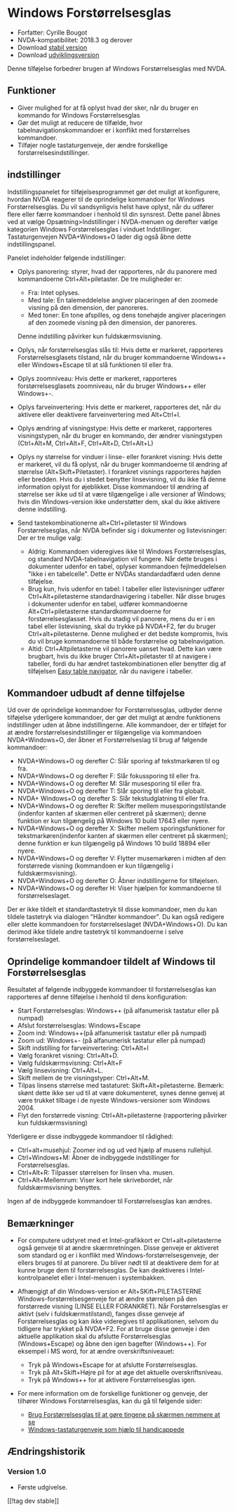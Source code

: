 # Windows Forstørrelsesglas #

* Forfatter: Cyrille Bougot
* NVDA-kompatibilitet: 2018.3 og derover
* Download [stabil version][1]
* Download [udviklingsversion][2]

Denne tilføjelse forbedrer brugen af Windows Forstørrelsesglas med NVDA.


## Funktioner

* Giver mulighed for at få oplyst hvad der sker, når du bruger en kommando
  for Windows Forstørrelsesglas
* Gør det muligt at reducere de tilfælde, hvor tabelnavigationskommandoer er
  i konflikt med forstørrelses kommandoer.
* Tilføjer nogle tastaturgenveje, der ændre forskellige
  forstørrelsesindstillinger.


## indstillinger

Indstillingspanelet for tilføjelsesprogrammet gør det muligt at konfigurere, hvordan NVDA reagerer til de oprindelige kommandoer for Windows Forstørrelsesglas.
Du vil sandsynligvis helst have oplyst, når du udfører flere eller færre kommandoer i henhold til din synsrest.
Dette panel åbnes ved at vælge Opsætning>Indstillinger i NVDA-menuen og derefter vælge kategorien Windows Forstørrelsesglas i vinduet Indstillinger.
Tastaturgenvejen NVDA+Windows+O lader dig også åbne dette indstillingspanel.

Panelet indeholder følgende indstillinger:

* Oplys panorering: styrer, hvad der rapporteres, når du panorere med
  kommandoerne Ctrl+Alt+piletaster. De tre muligheder er:
  
    * Fra: Intet oplyses.
    * Med tale: En talemeddelelse angiver placeringen af den zoomede visning
      på den dimension, der panoreres.
    * Med toner: En tone afspilles, og dens tonehøjde angiver placeringen af
      den zoomede visning på den dimension, der panoreres.
  
  Denne indstilling påvirker kun fuldskærmsvisning.
  
* Oplys, når forstørrelsesglas slås til: Hvis dette er markeret, rapporteres
  Forstørrelsesglasets tilstand, når du bruger kommandoerne Windows++ eller
  Windows+Escape til at slå funktionen til eller fra.
* Oplys zoomniveau: Hvis dette er markeret, rapporteres forstørrelsesglasets
  zoomniveau, når du bruger Windows++ eller Windows+-.
* Oplys farveinvertering: Hvis dette er markeret, rapporteres det, når du
  aktivere eller deaktivere farveinvertering med Alt+Ctrl+I.
* Oplys ændring af visningstype: Hvis dette er markeret, rapporteres
  visningstypen, når du bruger en kommando, der ændrer visningstypen
  (Ctrl+Alt+M, Ctrl+Alt+F, Ctrl+Alt+D, Ctrl+Alt+L)
* Oplys ny størrelse for vinduer i linse- eller forankret visning: Hvis
  dette er markeret, vil du få oplyst, når du bruger kommandoerne til
  ændring af størrelse (Alt+Skift+Piletaster). I forankret visnings
  rapporteres højden eller bredden. Hvis du i stedet benytter linsevisning,
  vil du ikke få denne information oplyst for øjeblikket. Disse kommandoer
  til ændring af størrelse ser ikke ud til at være tilgængelige i alle
  versioner af Windows; hvis din Windows-version ikke understøtter dem, skal
  du ikke aktivere denne indstilling.
* Send tastekombinationerne alt+Ctrl+piletaster til Windows
  Forstørrelsesglas, når NVDA befinder sig i dokumenter og listevisninger:
  Der er tre mulige valg:
  
    * Aldrig: Kommandoen videregives ikke til Windows Forstørrelsesglas, og
      standard NVDA-tabelnavigation vil fungere. Når dette bruges i
      dokumenter udenfor en tabel, oplyser kommandoen fejlmeddelelsen "Ikke
      i en tabelcelle". Dette er NVDAs standardadfærd uden denne tilføjelse.
    * Brug kun, hvis udenfor en tabel: I tabeller eller listevisninger
      udfører Ctrl+Alt+piletasterne standardnavigering i tabeller. Når disse
      bruges i dokumenter udenfor en tabel, udfører kommandoerne
      Alt+Ctrl+piletasterne standardkommandoerne for
      forstørrelsesglasset. Hvis du stadig vil panorere, mens du er i en
      tabel eller listevisning, skal du trykke på NVDA+F2, før du bruger
      Ctrl+alt+piletasterne. Denne mulighed er det bedste kompromis, hvis du
      vil bruge kommandoerne til både forstørrelse og tabelnavigation.
    * Altid: Ctrl+Altpiletasterne vil panorere uanset hvad. Dette kan være
      brugbart, hvis du ikke bruger Ctrl+Alt+piletaster til at navigere i
      tabeller, fordi du har ændret tastekombinationen eller benytter dig af
      tilføjelsen [Easy table navigator][5], når du navigere i tabeller.


## Kommandoer udbudt af denne tilføjelse

Ud over de oprindelige kommandoer for Forstørrelsesglas, udbyder denne
tilføjelse yderligere kommandoer, der gør det muligt at ændre funktionens
indstillinger uden at åbne indstillingerne. Alle kommandoer, der er tilføjet
for at ændre forstørrelsesindstillinger er tilgængelige via kommandoen
NVDA+Windows+O, der åbner et Forstørrelseslag til brug af følgende
kommandoer:

* NVDA+Windows+O og derefter C: Slår sporing af tekstmarkøren til og fra.
* NVDA+Windows+O og derefter F: Slår fokussporing til eller fra.
* NVDA+Windows+O og derefter M: Slår musesporing til eller fra.
* NVDA+Windows+O og derefter T: Slår sporing til eller fra globalt.
* NVDA+ Windows+O og derefter S: Slår tekstudglatning til eller fra.
* NVDA+Windows+O og derefter R: Skifter mellem musesporingstilstande
  (indenfor kanten af skærmen eller centreret på skærmen); denne funktion er
  kun tilgængelig på Windows 10 build 17643 eller nyere.
* NVDA+Windows+O og derefter X: Skifter mellem sporingsfunktioner for
  tekstmarkøren(indenfor kanten af skærmen eller centreret på skærmen);
  denne funktion er kun tilgængelig på Windows 10 build 18894 eller nyere.
* NVDA+Windows+O og derefter V: Flytter musemarkøren i midten af den
  forstørrede visning (kommandoen er kun tilgængelig i fuldskærmsvisning).
* NVDA+Windows+O og derefter O: Åbner indstillingerne for tilføjelsen.
* NVDA+Windows+O og derefter H: Viser hjælpen for kommandoerne til
  forstørrelseslaget.

Der er ikke tildelt et standardtastetryk til disse kommandoer, men du kan
tildele tastetryk via dialogen "Håndter kommandoer". Du kan også redigere
eller slette kommandoen for forstørrelseslaget (NVDA+Windows+O). Du kan
derimod ikke tildele andre tastetryk til kommandoerne i selve
forstørrelseslaget.


## Oprindelige kommandoer tildelt af Windows til Forstørrelsesglas

Resultatet af følgende indbyggede kommandoer til forstørrelsesglas kan
rapporteres af denne tilføjelse i henhold til dens konfiguration:

* Start Forstørrelsesglas: Windows++ (på alfanumerisk tastatur eller på
  numpad)
* Afslut forstørrelsesglas: Windows+Escape
* Zoom ind: Windows++(på alfanumerisk tastatur eller på numpad)
* Zoom ud: Windows+- (på alfanumerisk tastatur eller på numpad)
* Skift indstilling for farveinvertering: Ctrl+Alt+I
* Vælg forankret visning: Ctrl+Alt+D.
* Vælg fuldskærmsvisning: Ctrl+Alt+F
* Vælg linsevisning: Ctrl+Alt+L.
* Skift mellem de tre visningstyper: Ctrl+Alt+M.
* Tilpas linsens størrelse med tastaturet: Skift+Alt+piletasterne. Bemærk:
  skønt dette ikke ser ud til at være dokumenteret, synes denne genvej at
  være trukket tilbage i de nyeste Windows-versioner som Windows 2004.
* Flyt den forstørrede visning: Ctrl+Alt+piletasterne (rapportering påvirker
  kun fuldskærmsvisning)

Yderligere er disse indbyggede kommandoer til rådighed:

* Ctrl+alt+musehjul: Zoomer ind og ud ved hjælp af musens rullehjul.
* Ctrl+Windows+M: Åbner de indbyggede indstillinger for Forstørrelsesglas.
* Ctrl+Alt+R: Tilpasser størrelsen for linsen vha. musen.
* Ctrl+Alt+Mellemrum: Viser kort hele skrivebordet, når fuldskærmsvisning
  benyttes.

Ingen af de indbyggede kommandoer til Forstørrelsesglas kan ændres.


## Bemærkninger

* For computere udstyret med et Intel-grafikkort er Ctrl+alt+piletasterne
  også genveje til at ændre skærmretningen. Disse genveje er aktiveret som
  standard og er i konflikt med Windows-forstørrelsesgenveje, der ellers
  bruges til at panorere. Du bliver nødt til at deaktivere dem for at kunne
  bruge dem til forstørrelsesglas. De kan deaktiveres i Intel-kontrolpanelet
  eller i Intel-menuen i systembakken.
* Afhængigt af din Windows-version er Alt+SKift+PILETASTERNE
  Windows-forstørrelsesgenveje for at ændre størrelsen på den forstørrede
  visning (LINSE ELLER FORANKRET). Når Forstørrelsesglas er aktivt (selv i
  fuldskærmstilstand), fanges disse genveje af Forstørrelsesglas og kan ikke
  videregives til applikationen, selvom du tidligere har trykket på
  NVDA+F2. For at bruge disse genveje i den aktuelle applikation skal du
  afslutte Forstørrelsesglas (Windows+Escape) og åbne den igen bagefter
  (Windows++). For eksempel i MS word, for at ændre overskriftsniveauet:
  
    * Tryk på Windows+Escape for at afslutte Forstørrelsesglas.
    * Tryk på Alt+Skift+Højre pil for at øge det aktuelle overskriftsniveau.
    * Tryk på Windows++ for at aktivere Forstørrelsesglas igen.

* For mere information om de forskellige funktioner og genveje, der tilhører
  Windows Forstørrelsesglas, kan du gå til følgende sider:

    * [Brug Forstørrelsesglas til at gøre tingene på skærmen nemmere at
      se](https://support.microsoft.com/da-DK/windows/use-magnifier-to-make-things-on-the-screen-easier-to-see-414948ba-8b1c-d3bd-8615-0e5e32204198?WT.mc_id=365AdminCSH_gethelp)
    * [Windows-tastaturgenveje som hjælp til handicappede][4]


## Ændringshistorik

### Version 1.0

* Første udgivelse.

[[!tag dev stable]]

[1]: https://addons.nvda-project.org/files/get.php?file=winmag

[2]: https://addons.nvda-project.org/files/get.php?file=winmag-dev

[4]: https://shorturl.at/dezBK

[5]: https://addons.nvda-project.org/addons/easyTableNavigator.da.html
